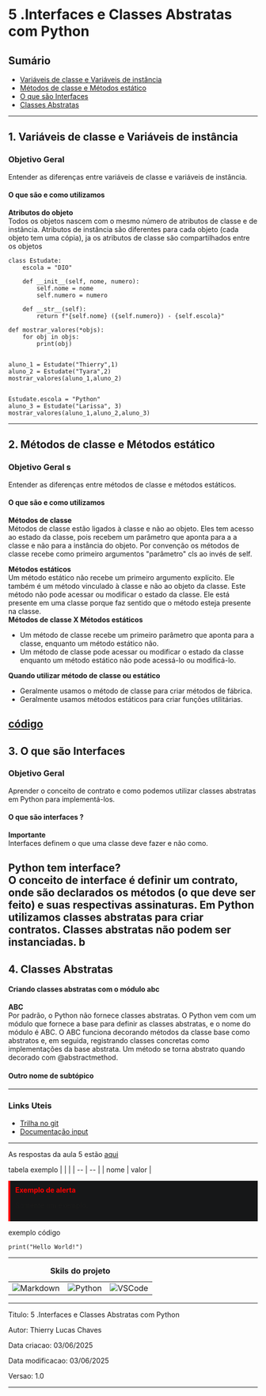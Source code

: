 # 5 .Interfaces e Classes Abstratas com Python
## Sumário 

- [Variáveis de classe e Variáveis de instância ](#1-variáveis-de-classe-e-variáveis-de-instância)
- [Métodos de classe e Métodos estático](#2-métodos-de-classe-e-métodos-estático)
- [O que são Interfaces ](#3-o-que-são-interfaces)
- [Classes Abstratas](#4-classes-abstratas)
---
## 1. Variáveis de classe e Variáveis de instância 
### Objetivo Geral 
Entender as diferenças entre variáveis de classe e variáveis de instância. 
#### O que são e como utilizamos
__Atributos do objeto__  
Todos os objetos nascem com o mesmo número de atributos de classe e de instância. Atributos de instância são diferentes para cada objeto (cada objeto tem uma cópia), ja os atributos de classe são compartilhados entre os objetos  
```
class Estudate:
    escola = "DIO"

    def __init__(self, nome, numero):
        self.nome = nome
        self.numero = numero 

    def __str__(self):
        return f"{self.nome} ({self.numero}) - {self.escola}"
    
def mostrar_valores(*objs):
    for obj in objs:
        print(obj)


aluno_1 = Estudate("Thierry",1)
aluno_2 = Estudate("Tyara",2)
mostrar_valores(aluno_1,aluno_2)


Estudate.escola = "Python"
aluno_3 = Estudate("Larissa", 3)
mostrar_valores(aluno_1,aluno_2,aluno_3)

```

---
## 2. Métodos de classe e Métodos estático 
### Objetivo Geral s
Entender as diferenças entre métodos de classe e métodos estáticos. 
#### O que são e como utilizamos
__Métodos de classe__  
Métodos de classe estão ligados à classe e não ao objeto. Eles tem acesso ao estado da classe, pois recebem um parâmetro que aponta para a a classe e não para a instância do objeto.  Por convenção os métodos de classe recebe como primeiro argumentos "parâmetro" cls ao invés de self.  

__Métodos estáticos__  
Um método estático não recebe um primeiro argumento explícito. Ele também é um método vinculado à classe e não ao objeto da classe. Este método não pode acessar ou modificar o estado da classe. Ele está presente em uma classe porque faz sentido que o método esteja presente na classe.  
__Métodos de classe X Métodos estáticos__  
- Um método de classe recebe um primeiro parâmetro que aponta para a classe, enquanto um método estático não. 
- Um método de classe pode acessar ou modificar o estado da classe enquanto um método estático não pode acessá-lo ou modificá-lo.  

__Quando utilizar método de classe ou estático__  
- Geralmente usamos o método de classe para criar métodos de fábrica. 
- Geralmente usamos métodos estáticos para criar funções utilitárias.  

[código](src/02_metodos_casse_estatico.py)
--- 
## 3. O que são Interfaces 
### Objetivo Geral 
Aprender o conceito de contrato e como podemos utilizar classes abstratas em Python para implementá-los.

#### O que são interfaces ?
__Importante__  
Interfaces definem o que uma classe deve fazer e não como.  

__Python tem interface?__  
O conceito de interface é definir um contrato, onde são declarados os métodos (o que deve ser feito) e suas respectivas assinaturas. Em Python utilizamos classes abstratas para criar contratos. Classes abstratas não podem ser instanciadas. b
--- 
## 4. Classes Abstratas
#### Criando classes abstratas com o módulo abc
__ABC__  
Por padrão, o Python não fornece classes abstratas. O Python vem com um módulo que fornece a base para definir as classes abstratas, e o nome do módulo é ABC. O ABC funciona decorando métodos da classe base como abstratos e, em seguida, registrando classes concretas como implementações da base abstrata. Um método se torna abstrato quando decorado com @abstractmethod. 

#### Outro nome de subtópico

--- 
### Links Uteis
- [Trilha no git](https://github.com/digitalinnovationone/trilha-python-dio)
- [Documentação input](https://doc.python.org/3/library/functions.html#input)
---
As respostas da aula 5 estão [aqui](IMGS)

tabela exemplo 
| | |
| -- | -- |
| nome | valor |

<div style="border-left: 4px solid red; background-color:rgb(22, 23, 24); padding: 10px;">
  <strong style="color: red;">Exemplo de alerta</strong>
  <p> Somente um exemplo.</p>
</div>

exemplo código 
```
print("Hello World!")
```
---
<table style="text-align: center; width: 100%;"> 
<caption><b>Skils do projeto </b></caption>
<tr>
    <td style="text-align: center;">
    <img alt="Markdown" src="https://img.shields.io/badge/markdown-%23000000.svg?style=for-the-badge&logo=markdown&logoColor=white"/>
    </td>
    <td style="text-align: center;">
    <img alt="Python" src="https://img.shields.io/badge/python-3670A0?style=for-the-badge&logo=python&logoColor=ffdd54"/>
    </td>
    <td style="text-align: center;">
    <img alt="VSCode" src="https://img.shields.io/badge/Visual%20Studio%20Code-0078d7.svg?style=for-the-badge&logo=visual-studio-code&logoColor=white"/>
    </td>
<tr> 
</table>

---
Titulo: 5 .Interfaces e Classes Abstratas com Python 

Autor: Thierry Lucas Chaves

Data criacao: 03/06/2025

Data modificacao: 03/06/2025

Versao: 1.0  

---